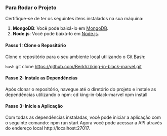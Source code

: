 ### Para Rodar o Projeto

Certifique-se de ter os seguintes itens instalados na sua máquina:

1. **MongoDB**: Você pode baixá-lo em [MongoDB](https://www.mongodb.com/try/download/community).
2. **Node.js**: Você pode baixá-lo em [Node.js](https://nodejs.org/).

#### Passo 1: Clone o Repositório

Clone o repositório para o seu ambiente local utilizando o Git Bash:

```bash```
git clone https://github.com/Berkhz/king-in-black-marvel.git

#### Passo 2: Instale as Dependências

Após clonar o repositório, navegue até o diretório do projeto e instale as dependências utilizando o npm:
cd king-in-black-marvel
npm install

#### Passo 3: Inicie a Aplicação

Com todas as dependências instaladas, você pode iniciar a aplicação com o seguinte comando:
npm run start
Agora você pode acessar a API através do endereço local http://localhost:27017.
